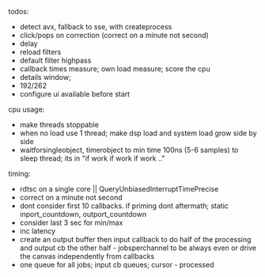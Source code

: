 todos:
 - detect avx, fallback to sse, with createprocess
 - click/pops on correction (correct on a minute not second)
 - delay
 - reload filters
 - default filter highpass
 - callback times measure; own load measure; score the cpu
 - details window;
 - 192/262
 - configure ui available before start

cpu usage:
 - make threads stoppable
 - when no load use 1 thread; make dsp load and system load grow side by side
 - waitforsingleobject, timerobject to min time 100ns (5-6 samples) to sleep thread; its in "if work if work if work .."

timing:
 - rdtsc on a single core || QueryUnbiasedInterruptTimePrecise
 - correct on a minute not second
 - dont consider first 10 callbacks. if priming dont aftermath; static inport_countdown, outport_countdown
 - consider last 3 sec for min/max
 - inc latency
 - create an output buffer then input callback to do half of the processing and output cb the other half - jobsperchannel to be always even
   or drive the canvas independently from callbacks
 - one queue for all jobs; input cb queues; cursor - processed
 
